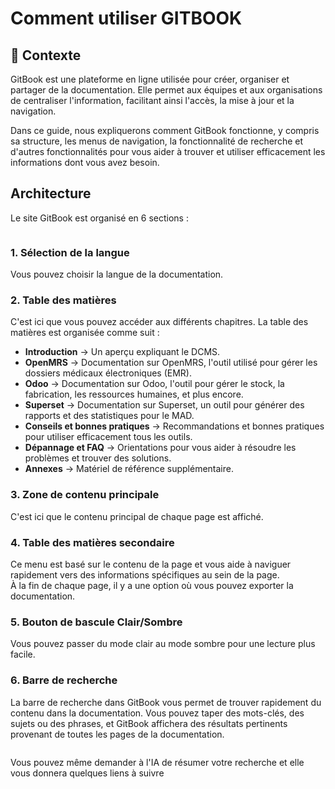 # Comment utiliser GITBOOK

## **🧭** Contexte&#x20;

GitBook est une plateforme en ligne utilisée pour créer, organiser et partager de la documentation. Elle permet aux équipes et aux organisations de centraliser l'information, facilitant ainsi l'accès, la mise à jour et la navigation.

Dans ce guide, nous expliquerons comment GitBook fonctionne, y compris sa structure, les menus de navigation, la fonctionnalité de recherche et d'autres fonctionnalités pour vous aider à trouver et utiliser efficacement les informations dont vous avez besoin.

## Architecture

Le site GitBook est organisé en 6 sections :

<figure><img src="https://2479359880-files.gitbook.io/~/files/v0/b/gitbook-x-prod.appspot.com/o/spaces%2FnTWGcVv7ikvz7HIC0Dby%2Fuploads%2FDDLS1cfNvxcaS8zWVeKt%2Fimage.png?alt=media&#x26;token=656a6eaf-8bf5-44c4-9cd2-fecf019424f8" alt=""><figcaption></figcaption></figure>

### **1. Sélection de la langue**

Vous pouvez choisir la langue de la documentation.

### **2. Table des matières**

C'est ici que vous pouvez accéder aux différents chapitres. La table des matières est organisée comme suit :

* **Introduction** → Un aperçu expliquant le DCMS.
* **OpenMRS** → Documentation sur OpenMRS, l'outil utilisé pour gérer les dossiers médicaux électroniques (EMR).
* **Odoo** → Documentation sur Odoo, l'outil pour gérer le stock, la fabrication, les ressources humaines, et plus encore.
* **Superset** → Documentation sur Superset, un outil pour générer des rapports et des statistiques pour le MAD.
* **Conseils et bonnes pratiques** → Recommandations et bonnes pratiques pour utiliser efficacement tous les outils.
* **Dépannage et FAQ** → Orientations pour vous aider à résoudre les problèmes et trouver des solutions.
* **Annexes** → Matériel de référence supplémentaire.

### **3. Zone de contenu principale**

C'est ici que le contenu principal de chaque page est affiché.

### **4. Table des matières secondaire**

Ce menu est basé sur le contenu de la page et vous aide à naviguer rapidement vers des informations spécifiques au sein de la page.\
À la fin de chaque page, il y a une option où vous pouvez exporter la documentation.

### **5. Bouton de bascule Clair/Sombre**

Vous pouvez passer du mode clair au mode sombre pour une lecture plus facile.

### 6. Barre de recherche

La barre de recherche dans GitBook vous permet de trouver rapidement du contenu dans la documentation. Vous pouvez taper des mots-clés, des sujets ou des phrases, et GitBook affichera des résultats pertinents provenant de toutes les pages de la documentation.&#x20;

<figure><img src="https://2479359880-files.gitbook.io/~/files/v0/b/gitbook-x-prod.appspot.com/o/spaces%2FnTWGcVv7ikvz7HIC0Dby%2Fuploads%2FlDmwEkym0ZwDohL9juua%2Fimage.png?alt=media&#x26;token=4c75d58b-01ea-468d-ab11-f9ed86597758" alt=""><figcaption></figcaption></figure>

Vous pouvez même demander à l'IA de résumer votre recherche et elle vous donnera quelques liens à suivre

<figure><img src="https://2479359880-files.gitbook.io/~/files/v0/b/gitbook-x-prod.appspot.com/o/spaces%2FnTWGcVv7ikvz7HIC0Dby%2Fuploads%2FgxzAd42Jz8asinri3cnV%2Fimage.png?alt=media&#x26;token=8de93c8c-c56e-4bd9-8f2d-a0de565279f3" alt=""><figcaption></figcaption></figure>

